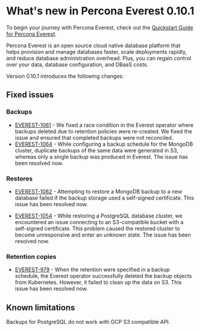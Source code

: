 # What's new in Percona Everest 0.10.1

To begin your journey with Percona Everest, check out the [Quickstart Guide for Percona Everest](../quickstart-guide/quick-install.md).

Percona Everest is an open source cloud native database platform that helps provision and manage databases faster, scale deployments rapidly, and reduce database administration overhead. Plus, you can regain control over your data, database configuration, and DBaaS costs.

Version 0.10.1 introduces the following changes:


## Fixed issues

### Backups

- [EVEREST-1061](https://perconadev.atlassian.net/browse/EVEREST-1061) - We fixed a race condition in the Everest operator where backups deleted due to retention policies were re-created. We fixed the issue and ensured that completed backups were not reconciled.
- [EVEREST-1064](https://perconadev.atlassian.net/browse/EVEREST-1064) - While configuring a backup schedule for the MongoDB cluster, duplicate backups of the same data were generated in S3, whereas only a single backup was produced in Everest. The issue has been resolved now.

### Restores

- [EVEREST-1082](https://perconadev.atlassian.net/browse/EVEREST-1082) - Attempting to restore a MongoDB backup to a new database failed if the backup storage used a self-signed certificate. This issue has been resolved now.

- [EVEREST-1054](https://perconadev.atlassian.net/browse/EVEREST-1054) - While restoring a PostgreSQL database cluster, we encountered an issue connecting to an S3-compatible bucket with a self-signed certificate. This problem caused the restored cluster to become unresponsive and enter an unknown state. The issue has been resolved now.

### Retention copies

- [EVEREST-979](https://perconadev.atlassian.net/browse/EVEREST-979) - When the retention were specified in a backup schedule, the Everest operator successfully deleted the backup objects from Kubernetes. However, it failed to clean up the data on S3. This issue has been resolved now.


## Known limitations

Backups for PostgreSQL do not work with GCP S3 compatible API.

















